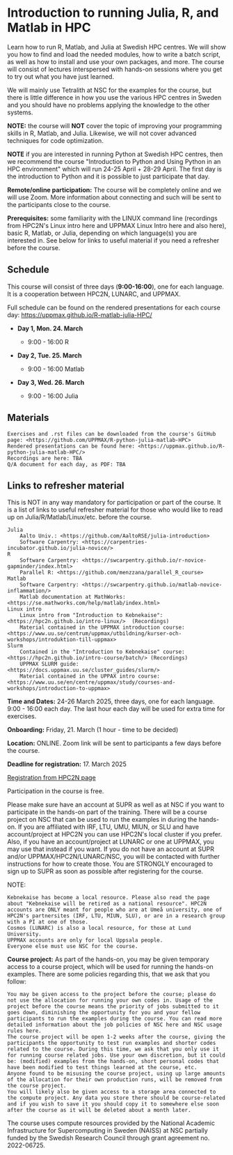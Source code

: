 # Introduction to running Julia, R, and Matlab in HPC

Learn how to run R, Matlab, and Julia at Swedish HPC centres. We will show you how to find and load the needed modules, how to write a batch script, as well as how to install and use your own packages, and more.
The course will consist of lectures interspersed with hands-on sessions where you get to try out what you have just learned.

We will mainly use Tetralith at NSC for the examples for the course, but there is little difference in how you use the various HPC centres in Sweden and you should have no problems applying the knowledge to the other systems.

**NOTE:** the course will **NOT** cover the topic of improving your programming skills in R, Matlab, and Julia. Likewise, we will not cover advanced techniques for code optimization.

**NOTE** if you are interested in running Python at Swedish HPC centres, then we recommend the course "Introduction to Python and Using Python in an HPC environment" which will run 24-25 April + 28-29 April. The first day is the introduction to Python and it is possible to just participate that day.

**Remote/online participation:** The course will be completely online and we will use Zoom. More information about connecting and such will be sent to the participants close to the course.

**Prerequisites:** some familiarity with the LINUX command line (recordings from HPC2N's Linux intro here and UPPMAX Linux Intro here and also here), basic R, Matlab, or Julia, depending on which language(s) you are interested in. See below for links to useful material if you need a refresher before the course.

## Schedule

This course will consist of three days (**9:00-16:00**), one for each language. It is a cooperation between HPC2N, LUNARC, and UPPMAX.

Full schedule can be found on the rendered presentations for each course day: <https://uppmax.github.io/R-matlab-julia-HPC/>

- **Day 1, Mon. 24. March**
    - 9:00 - 16:00 R

- **Day 2, Tue. 25. March**
    - 9:00 - 16:00 Matlab

- **Day 3, Wed. 26. March**
    - 9:00 - 16:00 Julia

## Materials

    Exercises and .rst files can be downloaded from the course's GitHub page: <https://github.com/UPPMAX/R-python-julia-matlab-HPC>
    Rendered presentations can be found here: <https://uppmax.github.io/R-python-julia-matlab-HPC/>
    Recordings are here: TBA
    Q/A document for each day, as PDF: TBA

## Links to refresher material

This is NOT in any way mandatory for participation or part of the course. It is a list of links to useful refresher material for those who would like to read up on Julia/R/Matlab/Linux/etc. before the course.

    Julia
        Aalto Univ.: <https://github.com/AaltoRSE/julia-introduction>
        Software Carpentry: <https://carpentries-incubator.github.io/julia-novice/>
    R
        Software Carpentry: <https://swcarpentry.github.io/r-novice-gapminder/index.html>
        Parallel R: <https://github.com/menzzana/parallel_R_course>
    Matlab
        Software Carpentry: <https://swcarpentry.github.io/matlab-novice-inflammation/>
        Matlab documentation at MathWorks: <https://se.mathworks.com/help/matlab/index.html>
    Linux intro
        Linux intro from "Introduction to Kebnekaise": <https://hpc2n.github.io/intro-linux/>  (Recordings)
        Material contained in the UPPMAX introduction course: <https://www.uu.se/centrum/uppmax/utbildning/kurser-och-workshops/introduktion-till-uppmax>
    Slurm
        Contained in the "Introduction to Kebnekaise" course: <https://hpc2n.github.io/intro-course/batch/> (Recordings)
        UPPMAX SLURM guide: <https://docs.uppmax.uu.se/cluster_guides/slurm/>
        Material contained in the UPPAX intro course: <https://www.uu.se/en/centre/uppmax/study/courses-and-workshops/introduction-to-uppmax>

**Time and Dates:** 24-26 March 2025, three days, one for each language. 9:00 - 16:00 each day. The last hour each day will be used for extra time for exercises.

**Onboarding:** Friday, 21. March (1 hour - time to be decided)

**Location:** ONLINE. Zoom link will be sent to participants a few days before the course.

**Deadline for registration:** 17. March 2025

[Registration from HPC2N page](https://www.hpc2n.umu.se/events/courses/2025/spring/r-matlab-julia)

Participation in the course is free.

Please make sure have an account at SUPR as well as at NSC if you want to participate in the hands-on part of the training. There will be a course project on NSC that can be used to run the examples in during the hands-on. If you are affiliated with IRF, LTU, UMU, MIUN, or SLU and have account/project at HPC2N you can use HPC2N's local cluster if you prefer. Also, if you have an account/project at LUNARC or one at UPPMAX, you may use that instead if you want. If you do not have an account at SUPR and/or UPPMAX/HPC2N/LUNARC/NSC, you will be contacted with further instructions for how to create those. You are STRONGLY encouraged to sign up to SUPR as soon as possible after registering for the course.

NOTE:

    Kebnekaise has become a local resource. Please also read the page about "Kebnekaise will be retired as a national resource". HPC2N accounts are ONLY meant for people who are at Umeå university, one of HPC2N's partnersites (IRF, LTU, MIUN, SLU), or are in a research group with a PI at one of those.
    Cosmos (LUNARC) is also a local resource, for those at Lund University.
    UPPMAX accounts are only for local Uppsala people.
    Everyone else must use NSC for the course.

**Course project:** As part of the hands-on, you may be given temporary access to a course project, which will be used for running the hands-on examples. There are some policies regarding this, that we ask that you follow:

    You may be given access to the project before the course; please do not use the allocation for running your own codes in. Usage of the project before the course means the priority of jobs submitted to it goes down, diminishing the opportunity for you and your fellow participants to run the examples during the course. You can read more detailed information about the job policies of NSC here and NSC usage rules here.
    The course project will be open 1-2 weeks after the course, giving the participants the opportunity to test run examples and shorter codes related to the course. During this time, we ask that you only use it for running course related jobs. Use your own discretion, but it could be: (modified) examples from the hands-on, short personal codes that have been modified to test things learned at the course, etc.
    Anyone found to be misusing the course project, using up large amounts of the allocation for their own production runs, will be removed from the course project.
    You will likely also be given access to a storage area connected to the compute project. Any data you store there should be course-related and if you wish to save it you should copy it to somewhere else soon after the course as it will be deleted about a month later.

The course uses compute resources provided by the National Academic Infrastructure for Supercomputing in Sweden (NAISS) at NSC partially funded by the Swedish Research Council through grant agreement no. 2022-06725.
